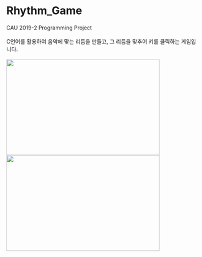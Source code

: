 <h1>Rhythm_Game</h1>
CAU 2019-2  Programming Project<br><br>
C언어를 활용하여 음악에 맞는 리듬을 만들고, 그 리듬을 맞추어 키를 클릭하는 게임입니다.<br><br>
<img src=https://github.com/DooHongKm/Rhythm_Game/assets/127850414/d7f2a8e0-1f48-4492-812a-4866c74dcdae width=400 height=250><br>
<img src=https://github.com/DooHongKm/Rhythm_Game/assets/127850414/ee6994a6-abb4-4672-ac73-3aff8e3acf11 width=400 height=250>

